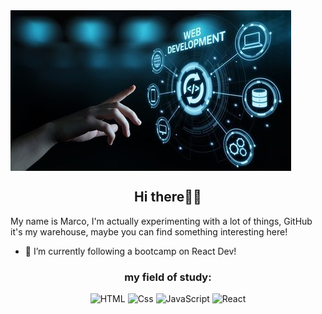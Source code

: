 <img src="code.jpg" alt="banner" align="center" />

<h2 align="center">Hi there🖖🏻</h2>


My name is Marco, I'm actually experimenting with a lot of things, GitHub it's my warehouse, maybe you can find something interesting here!

- 🌱 I’m currently following a bootcamp on React Dev!

<h3 align="center">my field of study:</h3>
<p align="center">
    <img alt="HTML" src="https://img.shields.io/badge/HTML-E34F26?logo=html5&logoColor=white&style=for-the-badge" />
    <img alt="Css" src="https://img.shields.io/badge/CSS-1572B6?logo=css3&logoColor=white&style=for-the-badge" />
    <img alt="JavaScript" src="https://img.shields.io/badge/JavaScript-F7DF1E?logo=javascript&logoColor=white&style=for-the-badge" />
    <img alt="React" src="https://img.shields.io/badge/React-61DAFB?logo=react&logoColor=white&style=for-the-badge" />  

</p>